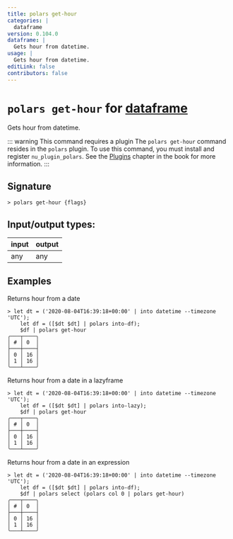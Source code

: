 ```yaml
---
title: polars get-hour
categories: |
  dataframe
version: 0.104.0
dataframe: |
  Gets hour from datetime.
usage: |
  Gets hour from datetime.
editLink: false
contributors: false
---
```

<!-- This file is automatically generated. Please edit the command in https://github.com/nushell/nushell instead. -->

# `polars get-hour` for [dataframe](/commands/categories/dataframe.md)

<div class='command-title'>Gets hour from datetime.</div>

::: warning This command requires a plugin
The `polars get-hour` command resides in the `polars` plugin.
To use this command, you must install and register `nu_plugin_polars`.
See the [Plugins](/book/plugins.html) chapter in the book for more information.
:::


## Signature

```> polars get-hour {flags} ```


## Input/output types:

| input | output |
| ----- | ------ |
| any   | any    |
## Examples

Returns hour from a date
```nu
> let dt = ('2020-08-04T16:39:18+00:00' | into datetime --timezone 'UTC');
    let df = ([$dt $dt] | polars into-df);
    $df | polars get-hour
╭───┬────╮
│ # │ 0  │
├───┼────┤
│ 0 │ 16 │
│ 1 │ 16 │
╰───┴────╯

```

Returns hour from a date in a lazyframe
```nu
> let dt = ('2020-08-04T16:39:18+00:00' | into datetime --timezone 'UTC');
    let df = ([$dt $dt] | polars into-lazy);
    $df | polars get-hour
╭───┬────╮
│ # │ 0  │
├───┼────┤
│ 0 │ 16 │
│ 1 │ 16 │
╰───┴────╯

```

Returns hour from a date in an expression
```nu
> let dt = ('2020-08-04T16:39:18+00:00' | into datetime --timezone 'UTC');
    let df = ([$dt $dt] | polars into-df);
    $df | polars select (polars col 0 | polars get-hour)
╭───┬────╮
│ # │ 0  │
├───┼────┤
│ 0 │ 16 │
│ 1 │ 16 │
╰───┴────╯

```
